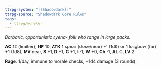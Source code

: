 ```yaml
---
ttrpg-system: "[[Shadowdark]]"
ttrpg-source: "Shadowdark Core Rules"
tags:
  - ttrpg/monster
---
```


_Barbaric, opportunistic hyena- folk who range in large packs._

**AC** 12 (leather), **HP** 10, **ATK** 1 spear (close/near) +1 (1d6) or 1 longbow (far) +1 (1d8), **MV** near, **S** +1, **D** +1, **C** +1, **I** -1, **W** +0, **Ch** -1, **AL** C, **LV** 2

**Rage**. 1/day, immune to morale checks, +1d4 damage (3 rounds).

